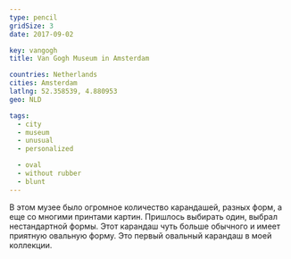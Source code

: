 ```yaml
---
type: pencil
gridSize: 3
date: 2017-09-02

key: vangogh
title: Van Gogh Museum in Amsterdam

countries: Netherlands
cities: Amsterdam
latlng: 52.358539, 4.880953
geo: NLD

tags:
  - city
  - museum
  - unusual
  - personalized

  - oval
  - without rubber
  - blunt
---
```


В этом музее было огромное количество карандашей, разных форм, а еще со многими принтами картин. Пришлось выбирать один, выбрал нестандартной формы. Этот карандаш чуть больше обычного и имеет приятную овальную форму. Это первый овальный карандаш в моей коллекции.
